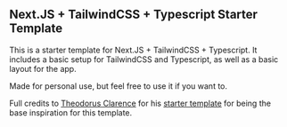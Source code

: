 ## Next.JS + TailwindCSS + Typescript Starter Template

This is a starter template for Next.JS + TailwindCSS + Typescript. It includes a basic setup for TailwindCSS and Typescript, as well as a basic layout for the app.

Made for personal use, but feel free to use it if you want to.

Full credits to [Theodorus Clarence](https://github.com/theodorusclarence) for his [starter template](https://github.com/theodorusclarence/ts-nextjs-tailwind-starter) for being the base inspiration for this template.
